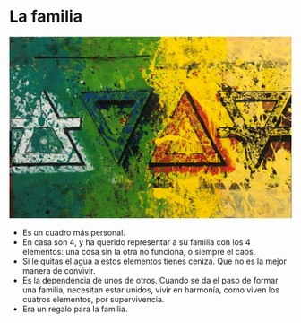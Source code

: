 # La familia

![](./img/02/Family.jpg)

- Es un cuadro más personal.
- En casa son 4, y ha querido representar a su familia con los 4 elementos: una cosa sin la otra no funciona, o siempre el caos.
- Si le quitas el agua a estos elementos tienes ceniza. Que no es la mejor manera de convivir.
- Es la dependencia de unos de otros. Cuando se da el paso de formar una familia, necesitan estar unidos, vivir en harmonía, como viven los cuatros elementos, por supervivencia.
- Era un regalo para la familia.
